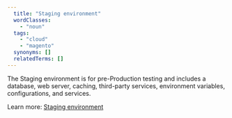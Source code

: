 ```yaml
---
  title: "Staging environment"
  wordClasses:
    - "noun"
  tags:
    - "cloud"
    - "magento"
  synonyms: []
  relatedTerms: []
---
```

The Staging environment is for pre-Production testing and includes a database, web server, caching, third-party services, environment variables, configurations, and services.

Learn more: [Staging environment](https://devdocs.magento.com/cloud/architecture/starter-architecture.html#cloud-arch-stage)
